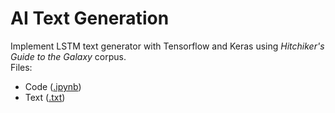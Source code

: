 # AI Text Generation
Implement LSTM text generator with Tensorflow and Keras using *Hitchiker's Guide to the Galaxy* corpus.  
Files:  
* Code ([.ipynb](https://github.com/ScottBreitbach/ScottBreitbach.github.io/blob/main/Portfolio-Projects/Text-Generation/Text-Generation.ipynb))
* Text ([.txt](https://scottbreitbach.github.io/Portfolio-Projects/Text-Generation/data/h2g2.txt))